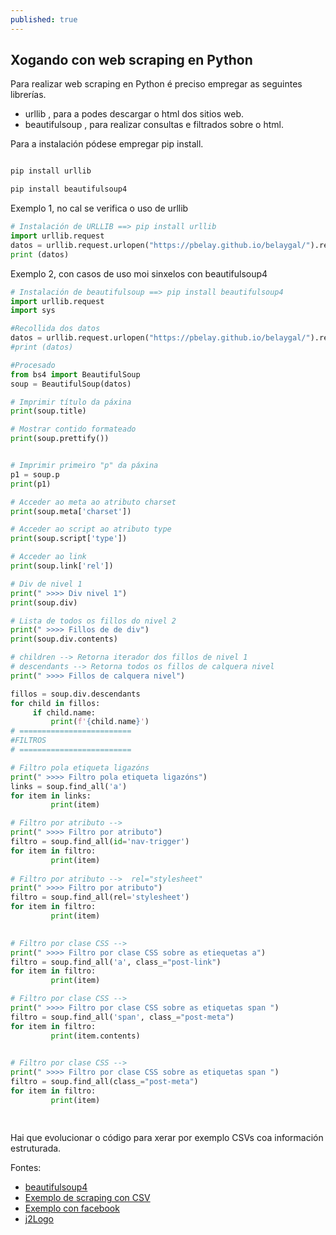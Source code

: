 ```yaml
---
published: true
---
```

## Xogando con web scraping en Python
Para realizar web scraping en Python é preciso empregar as seguintes librerías.
* urllib , para a podes descargar o html dos sitios web.
* beautifulsoup , para realizar consultas e filtrados sobre o html. 

Para a instalación pódese empregar pip install. 
```bash

pip install urllib 

pip install beautifulsoup4 
```
Exemplo 1, no cal se verifica o uso de urllib

```python
# Instalación de URLLIB ==> pip install urllib 
import urllib.request
datos = urllib.request.urlopen("https://pbelay.github.io/belaygal/").read().decode()
print (datos)
```

Exemplo 2, con casos de uso moi sinxelos con beautifulsoup4

```python
# Instalación de beautifulsoup ==> pip install beautifulsoup4 
import urllib.request
import sys

#Recollida dos datos
datos = urllib.request.urlopen("https://pbelay.github.io/belaygal/").read().decode()
#print (datos)

#Procesado 
from bs4 import BeautifulSoup
soup = BeautifulSoup(datos)

# Imprimir título da páxina
print(soup.title)

# Mostrar contido formateado
print(soup.prettify())


# Imprimir primeiro "p" da páxina
p1 = soup.p
print(p1)

# Acceder ao meta ao atributo charset
print(soup.meta['charset'])

# Acceder ao script ao atributo type
print(soup.script['type'])

# Acceder ao link 
print(soup.link['rel'])

# Div de nivel 1
print(" >>>> Div nivel 1")
print(soup.div)

# Lista de todos os fillos do nivel 2
print(" >>>> Fillos de de div")
print(soup.div.contents)

# children --> Retorna iterador dos fillos de nivel 1
# descendants --> Retorna todos os fillos de calquera nivel
print(" >>>> Fillos de calquera nivel")

fillos = soup.div.descendants
for child in fillos:
     if child.name:
         print(f'{child.name}')
# =========================
#FILTROS
# =========================

# Filtro pola etiqueta ligazóns
print(" >>>> Filtro pola etiqueta ligazóns")
links = soup.find_all('a')
for item in links:
         print(item)

# Filtro por atributo --> 
print(" >>>> Filtro por atributo")
filtro = soup.find_all(id='nav-trigger')
for item in filtro:
         print(item)
		 
# Filtro por atributo -->  rel="stylesheet"
print(" >>>> Filtro por atributo")
filtro = soup.find_all(rel='stylesheet')
for item in filtro:
         print(item)	 
		 

# Filtro por clase CSS -->  
print(" >>>> Filtro por clase CSS sobre as etiequetas a")
filtro = soup.find_all('a', class_="post-link")
for item in filtro:
         print(item)	

# Filtro por clase CSS -->  
print(" >>>> Filtro por clase CSS sobre as etiquetas span ")
filtro = soup.find_all('span', class_="post-meta")
for item in filtro:
         print(item.contents)
		 

# Filtro por clase CSS -->  
print(" >>>> Filtro por clase CSS sobre as etiquetas span ")
filtro = soup.find_all(class_="post-meta")
for item in filtro:
         print(item)

		 
```

Hai que evolucionar o código para xerar por exemplo CSVs coa información estruturada.

Fontes: 
* [beautifulsoup4](https://pypi.org/project/beautifulsoup4/)
* [Exemplo de scraping con CSV](https://pharos.sh/guia-para-analizar-html-con-beautifulsoup-en-python/)
* [Exemplo con facebook](https://es.acervolima.com/implementando-web-scraping-en-python-con-beautifulsoup/)
* [j2Logo](https://j2logo.com/python/web-scraping-con-python-guia-inicio-beautifulsoup/)
